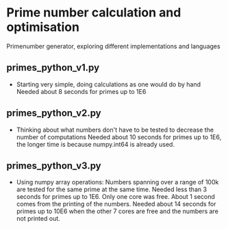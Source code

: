 # Prime number calculation and optimisation
Primenumber generator, exploring different implementations and languages
## primes_python_v1.py
* Starting very simple, doing calculations as one would do by hand
Needed about 8 seconds for primes up to 1E6
## primes_python_v2.py
* Thinking about what numbers don't have to be tested to decrease the number of computations
Needed about 10 seconds for primes up to 1E6, the longer time is because numpy.int64 is already used.
## primes_python_v3.py
* Using numpy array operations: Numbers spanning over a range of 100k are tested for the same prime at the same time.
Needed less than 3 seconds for primes up to 1E6. Only one core was free. About 1 second comes from the printing of the numbers.
Needed about 14 seconds for primes up to 10E6 when the other 7 cores are free and the numbers are not printed out.
